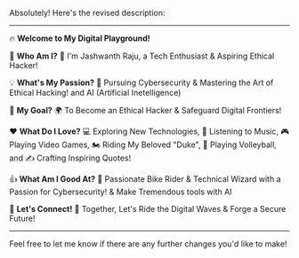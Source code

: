 Absolutely! Here's the revised description:

---

🔥 **Welcome to My Digital Playground!**

🌟 **Who Am I?**
   🚀 I'm Jashwanth Raju, a Tech Enthusiast & Aspiring Ethical Hacker!

💡 **What's My Passion?**
   🌈 Pursuing Cybersecurity & Mastering the Art of Ethical Hacking! and AI (Artificial Inetelligence)

🎯 **My Goal?**
   🌍 To Become an Ethical Hacker & Safeguard Digital Frontiers!

❤️ **What Do I Love?**
   💻 Exploring New Technologies, 🎵 Listening to Music, 🎮 Playing Video Games, 🏍️ Riding My Beloved "Duke", 🏐 Playing Volleyball, and ✍️ Crafting Inspiring Quotes!

👍 **What Am I Good At?**
   💪 Passionate Bike Rider & Technical Wizard with a Passion for Cybersecurity! & Make Tremendous tools with AI

🌟 **Let's Connect!**
   🤝 Together, Let's Ride the Digital Waves & Forge a Secure Future!

---

Feel free to let me know if there are any further changes you'd like to make!
